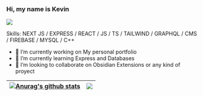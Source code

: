 ### Hi, my name is Kevin
![](https://encrypted-tbn0.gstatic.com/images?q=tbn:ANd9GcSnkPV5eH3TIafD7dw40ucvQ3rh_l_1WEqSmBUZMqsPhikPKCKFrmNUrB5yyH3L-Xv7oXI&usqp=CAU)

Skills:  NEXT JS / EXPRESS / REACT / JS / TS / TAILWIND / GRAPHQL / CMS / FIREBASE / MYSQL / C++

- 🔭 I’m currently working on My personal portfolio 
- 🌱 I’m currently learning Express and Databases
- 👯 I’m looking to collaborate on Obsidian Extensions or any kind of proyect 

| <a href="https://github.com/kchambit/github-readme-stats"><img align="center" src="https://github-readme-stats.vercel.app/api?username=kchambit&show_icons=true&include_all_commits=true&theme=buefy&hide_border=true" alt="Anurag's github stats" /></a> | <a href="https://github.com/kchambit/github-readme-stats"><img align="center" src="https://github-readme-stats.vercel.app/api/top-langs/?username=kchambit&layout=compact&theme=buefy&hide_border=true" /></a> |
| ------------- | ------------- |
